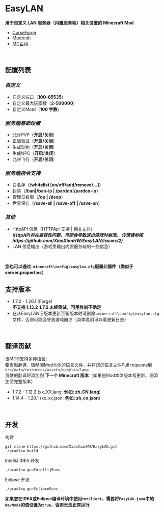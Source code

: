 # EasyLAN
**用于自定义 LAN 服务器（内置服务端）相关设置的 Minecraft Mod**

- [CurseForge](https://www.curseforge.com/minecraft/mc-mods/easylan)
- [Modrinth](https://modrinth.com/mod/easylan)
- [MC百科](https://www.mcmod.cn/class/11373.html)

<br>

## 配置列表

### *自定义*

- 自定义端口（**100-65535**）
- 自定义最大玩家数（**2-500000**）
- 自定义Motd（**100 字数**）

### *服务端基础设置*

- 允许PVP（**开启/关闭**）
- 正版验证（**开启/关闭**）
- 生成动物（**开启/关闭**）
- 生成NPC（**开启/关闭**）
- 允许飞行（**开启/关闭**）

### *服务端指令支持*

- 白名单（**/whitelist [on/off/add/remove/...]**）
- 封禁（**/ban|/ban-ip | /pardon|/pardon-ip**）
- 管理员权限（**/op | /deop**）
- 世界保存（**/save-all | /save-off | /save-on**）

### *其他*

- HttpAPI 信息（HTTPApi 支持 | [相关文档](https://docs.axtn.net/docs/EasyLan/HttpAPI)）<br>
  ***(HttpAPI存在兼容性问题，可能会导致退出游戏时崩溃。 详情请参阅https://github.com/XiaoXianHW/EasyLAN/issues/2)***
- LAN 信息输出（游戏里输出内置服务端的一些信息）

<br>

**您也可以通过`.minecraft\config\easylan.cfg`配置此插件（类似于server.properties）**

## 支持版本

- 1.7.2 - 1.20.1 [Forge]<br>
  **不支持 1.13.2**
  **1.7.2 未经测试，可用性尚不确定**
- 在从EasyLAN旧版本更新至新版本时请删除`.minecraft\config\easylan.cfg`文件，否则可能会导致游戏崩溃（具体说明可以看更新日志）

<br>

## 翻译贡献

该MOD支持多种语言;<br>
要贡献翻译，请参阅Mod本体的语言文件，并将您的语言文件Pull requests到 `src/main/resources/assets/easylan/lang`<br>
贡献的翻译将添加到 **下一个 Minecraft 版本**（如果是Mod本体版本号更新，则添加至完整版本）

- 1.7.2 - 1.12.2 (xx_XX.lang; **例如: zh_CN.lang**)
- 1.14.4 - 1.20.1 (xx_xx.json; **例如: zh_cn.json**)

<br>

## 开发
构建
```
git clone https://github.com/XiaoXianHW/EasyLAN.git
./gradlew build
```

IntelliJ IDEA 开发
```
./gradlew genIntellijRuns
```

Eclipse 开发
```
./gradlew genEclipseRuns
```

**如果您在IDEA或Eclipse编译环境中使用`runClient`，需要将`EasyLAN.java`中的`DevMode`的值设置为`true`，否则无法正常运行**
